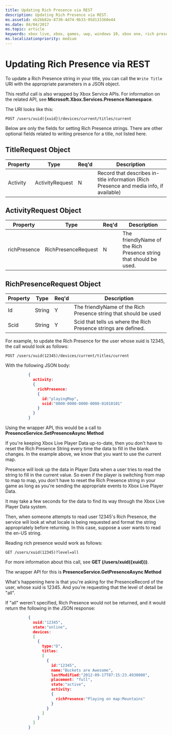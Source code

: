 ```yaml
---
title: Updating Rich Presence via REST
description: Updating Rich Presence via REST.
ms.assetid: eb2bb82e-8730-4d74-9b33-95d133360e44
ms.date: 04/04/2017
ms.topic: article
keywords: xbox live, xbox, games, uwp, windows 10, xbox one, rich presence
ms.localizationpriority: medium
---
```


# Updating Rich Presence via REST

To update a Rich Presence string in your title, you can call the `Write Title` URI with the appropriate parameters in a JSON object.

This restful call is also wrapped by Xbox Service APIs.
For information on the related API, see **Microsoft.Xbox.Services.Presence Namespace**.

The URI looks like this:

```uri
POST /users/xuid({xuid})/devices/current/titles/current
```

Below are only the fields for setting Rich Presence strings.
There are other optional fields related to writing presence for a title, not listed here.


## TitleRequest Object

Property | Type | Req'd | Description
---|---|---|---
Activity|ActivityRequest|N|Record that describes in-title information (Rich Presence and media info, if available)


## ActivityRequest Object

Property | Type | Req'd | Description
---|---|---|---
richPresence|RichPresenceRequest|N|The friendlyName of the Rich Presence string that should be used.


## RichPresenceRequest Object

Property | Type | Req'd | Description
---|---|---|---
Id|String|Y|The friendlyName of the Rich Presence string that should be used
Scid|String|Y|Scid that tells us where the Rich Presence strings are defined.

For example, to update the Rich Presence for the user whose xuid is 12345, the call would look as follows:

```uri
POST /users/xuid(12345)/devices/current/titles/current
```

With the following JSON body:

```json
          {
            activity:
            {
              richPresence:
              {
                id:"playingMap",
                scid:"0000-0000-0000-0000-01010101"
              }
            }
          }
```

Using the wrapper API, this would be a call to **PresenceService.SetPresenceAsync Method**

If you're keeping Xbox Live Player Data up-to-date, then you don't have to reset the Rich Presence String every time the data to fill in the blank changes.
In the example above, we know that you want to use the current map.

Presence will look up the data in Player Data when a user tries to read the string to fill in the current value.
So even if the player is switching from map to map to map, you don't have to reset the Rich Presence string in your game as long as you're sending the appropriate events to Xbox Live Player Data.

It may take a few seconds for the data to find its way through the Xbox Live Player Data system.

Then, when someone attempts to read user 12345's Rich Presence, the service will look at what locale is being requested and format the string appropriately before returning.
In this case, suppose a user wants to read the en-US string.

Reading rich presence would work as follows:

```uri
GET /users/xuid(12345)?level=all
```

For more information about this call, see **GET (/users/xuid({xuid}))**.

The wrapper API for this is **PresenceService.GetPresenceAsync Method**

What's happening here is that you're asking for the PresenceRecord of the user, whose xuid is 12345.
And you're requesting that the level of detail be "all".

If "all" weren't specified, Rich Presence would not be returned, and it would return the following in the JSON response:

```json
          {
            xuid:"12345",
            state:"online",
            devices:
            [
              {
                type:"D",
                titles:
                [
                  {
                    id:"12345",
                    name:"Buckets are Awesome",
                    lastModified:"2012-09-17T07:15:23.4930000",
                    placement: "full",
                    state:"active",
                    activity:
                    {
                      richPresence:"Playing on map:Mountains"
                    }
                  }
                ]
              }
            ]
          }
```
